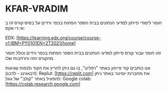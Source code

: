 # KFAR-VRADIM

חומר לימודי פייתון למדעי הנתונים בבית הספר הפתוח בכפר ורדים על בסיס קורס זה ב אי.די.אקס:

EDX: [https://learning.edx.org/course/course-v1:IBM+PY0101EN+2T2021/home]

זהו חומר עבור קורס פייתון למדעי הנתונים בבית הספר הפתוח בכפר ורדים וכולל חומר מהקורס הזה והרחבות שלו.

אנו כותבים קוד פייתון באתר "רפליט", בו גם ניתן להריץ את הקוד ולנפות שגיאות (דבאגינג - לדבג):
Replut: [https://replit.com]
את מחברות יופיטר באתר ניתן להפעיל באתר "קולב" של גוגל:
Google colab: [https://colab.research.google.com]
